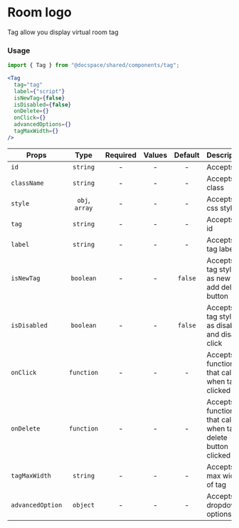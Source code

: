 # Room logo

Tag allow you display virtual room tag

### Usage

```js
import { Tag } from "@docspace/shared/components/tag";
```

```jsx
<Tag
  tag="tag"
  label={"script"}
  isNewTag={false}
  isDisabled={false}
  onDelete={}
  onClick={}
  advancedOptions={}
  tagMaxWidth={}
/>
```

| Props            |      Type      | Required | Values | Default | Description                                                     |
| ---------------- | :------------: | :------: | :----: | :-----: | --------------------------------------------------------------- |
| `id`             |    `string`    |    -     |   -    |    -    | Accepts id                                                      |
| `className`      |    `string`    |    -     |   -    |    -    | Accepts class                                                   |
| `style`          | `obj`, `array` |    -     |   -    |    -    | Accepts css style                                               |
| `tag`            |    `string`    |    -     |   -    |    -    | Accepts tag id                                                  |
| `label`          |    `string`    |    -     |   -    |    -    | Accepts the tag label                                           |
| `isNewTag`       |   `boolean`    |    -     |   -    | `false` | Accepts the tag styles as new and add delete button             |
| `isDisabled`     |   `boolean`    |    -     |   -    | `false` | Accepts the tag styles as disabled and disable click            |
| `onClick`        |   `function`   |    -     |   -    |    -    | Accepts the function that called when tag clicked               |
| `onDelete`       |   `function`   |    -     |   -    |    -    | Accepts the function that called when tag delete button clicked |
| `tagMaxWidth`    |    `string`    |    -     |   -    |    -    | Accepts the max width of tag                                    |
| `advancedOption` |    `object`    |    -     |   -    |    -    | Accepts the dropdowns options                                   |
